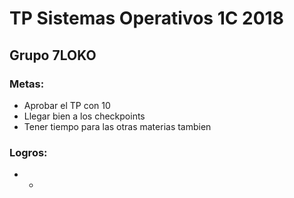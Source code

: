 # TP Sistemas Operativos 1C 2018

## Grupo 7LOKO

### **Metas:**  
* Aprobar el TP con 10
* Llegar bien a los checkpoints
* Tener tiempo para las otras materias tambien

### **Logros:** 
* -